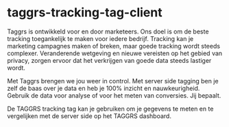 # taggrs-tracking-tag-client

Taggrs is ontwikkeld voor en door marketeers. Ons doel is om de beste tracking toegankelijk te maken voor iedere bedrijf. Tracking kan je marketing campagnes maken of breken, maar goede tracking wordt steeds complexer. Veranderende wetgeving en nieuwe vereisten op het gebied van privacy, zorgen ervoor dat het verkrijgen van goede data steeds lastiger wordt.

Met Taggrs brengen we jou weer in control. Met server side tagging ben je zelf de baas over je data en heb je 100% inzicht en nauwkeurigheid. Gebruik de data voor analyse of voor het meten van conversies. Jij bepaalt.

De TAGGRS tracking tag kan je gebruiken om je gegevens te meten en te vergelijken met de server side op het TAGGRS dashboard.
